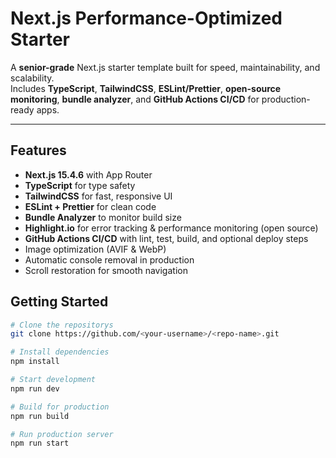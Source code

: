 #  Next.js Performance-Optimized Starter

A **senior-grade** Next.js starter template built for speed, maintainability, and scalability.  
Includes **TypeScript**, **TailwindCSS**, **ESLint/Prettier**, **open-source monitoring**, **bundle analyzer**, and **GitHub Actions CI/CD** for production-ready apps.

---

##  Features
- **Next.js 15.4.6** with App Router
- **TypeScript** for type safety
- **TailwindCSS** for fast, responsive UI
- **ESLint + Prettier** for clean code
- **Bundle Analyzer** to monitor build size
- **Highlight.io** for error tracking & performance monitoring (open source)
- **GitHub Actions CI/CD** with lint, test, build, and optional deploy steps
- Image optimization (AVIF & WebP)
- Automatic console removal in production
- Scroll restoration for smooth navigation


## Getting Started

```bash
# Clone the repositorys
git clone https://github.com/<your-username>/<repo-name>.git

# Install dependencies
npm install

# Start development
npm run dev

# Build for production
npm run build

# Run production server
npm run start